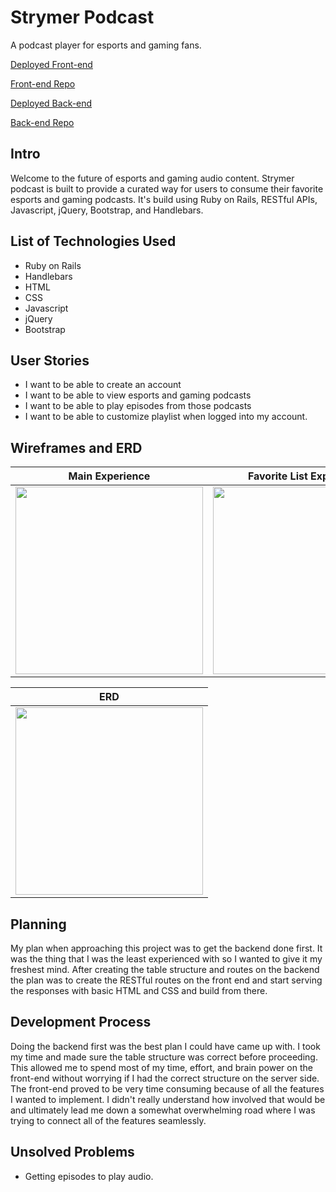 # **Strymer Podcast**
A podcast player for esports and gaming fans.

[Deployed Front-end](https://brettdoyle44.github.io/strymer-podcast-client/)

[Front-end Repo](https://github.com/brettdoyle44/strymer-podcast-client)

[Deployed Back-end](https://serene-bayou-52190.herokuapp.com/)

[Back-end Repo](https://github.com/brettdoyle44/strymer-podcast-back)

## Intro

Welcome to the future of esports and gaming audio content. Strymer podcast is built to provide a curated way for users to consume their favorite esports and gaming podcasts. It's build using Ruby on Rails, RESTful APIs, Javascript, jQuery, Bootstrap, and Handlebars.

## List of Technologies Used

* Ruby on Rails
* Handlebars
* HTML
* CSS
* Javascript
* jQuery
* Bootstrap

## User Stories

* I want to be able to create an account
* I want to be able to view esports and gaming podcasts
* I want to be able to play episodes from those podcasts
* I want to be able to customize playlist when logged into my account.

## Wireframes and ERD
|Main Experience|Favorite List Experience|
|------------|------------|
|<img src="https://imgur.com/svuZ6rE.jpg" width="300">|<img src="https://imgur.com/X9TQaz3.jpg" width="300">|

|ERD|
|------------|
|<img src="http://i.imgur.com/N68Uttq.jpg" width="300">|

## Planning

My plan when approaching this project was to get the backend done first. It was the thing that I was the least experienced with so I wanted to give it my freshest mind. After creating the table structure and routes on the backend the plan was to create the RESTful routes on the front end and start serving the responses with basic HTML and CSS and build from there.

## Development Process

Doing the backend first was the best plan I could have came up with. I took my time and made sure the table structure was correct before proceeding. This allowed me to spend most of my time, effort, and brain power on the front-end without worrying if I had the correct structure on the server side. The front-end proved to be very time consuming because of all the features I wanted to implement. I didn't really understand how involved that would be and ultimately lead me down a somewhat overwhelming road where I was trying to connect all of the features seamlessly.

## Unsolved Problems

* Getting episodes to play audio.
